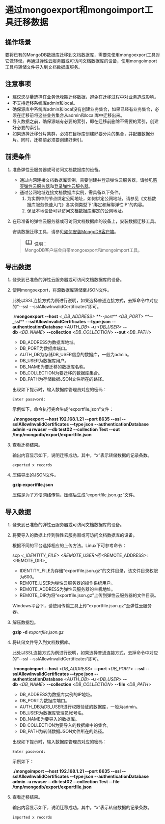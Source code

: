 # 通过mongoexport和mongoimport工具迁移数据<a name="dds_03_0054"></a>

## 操作场景<a name="zh-cn_topic_0085335428_section25341248175518"></a>

要将已有的MongoDB数据库迁移到文档数据库，需要先使用mongoexport工具对它做转储。再通过弹性云服务器或可访问文档数据库的设备，使用mongoimport工具将转储文件导入到文档数据库服务。

## 注意事项<a name="zh-cn_topic_0085335428_section16837122418917"></a>

-   建议您尽量选择在业务低峰期迁移数据，避免在迁移过程中对业务造成影响。
-   不支持迁移系统库admin和local。
-   确保源库中系统库admin和local没有创建业务集合，如果已经有业务集合，必须在迁移前将这些业务集合从admin和local库中迁移出来。
-   导入数据之前，确保源端有必要的索引，即在迁移前删除不需要的索引，创建好必要的索引。
-   如果选择迁移分片集群，必须在目标库创建好要分片的集合，并配置数据分片。同时，迁移前必须要创建好索引。

## 前提条件<a name="zh-cn_topic_0085335428_section8361919133059"></a>

1.  准备弹性云服务器或可访问文档数据库的设备。
    -   通过内网连接文档数据库实例，需要创建并登录弹性云服务器，请参见[购买弹性云服务器](https://support.huaweicloud.com/qs-ecs/zh-cn_topic_0021831611.html)和[登录弹性云服务器](https://support.huaweicloud.com/qs-ecs/zh-cn_topic_0092494193.html)。
    -   通过公网地址连接文档数据库实例，需具备以下条件。
        1.  为实例中的节点绑定公网地址，如何绑定公网地址，请参见《文档数据库服务快速入门》各实例类型下“绑定和解绑弹性IP”的内容。
        2.  保证本地设备可以访问文档数据库绑定的公网地址。

2.  在已准备的弹性云服务器或可访问文档数据库的设备上，安装数据迁移工具。

    安装数据迁移工具，请参见[如何安装MongoDB客户端](http://support.huaweicloud.com/dds_faq/dds_faq_0018.html)。

    >![](public_sys-resources/icon-note.gif) **说明：**   
    >MongoDB客户端会自带mongoexport和mongoimport工具。  


## 导出数据<a name="zh-cn_topic_0085335428_section990018367329"></a>

1.  登录到已准备的弹性云服务器或可访问文档数据库的设备。
2.  使用mongoexport，将源数据库转储至JSON文件。

    此处以SSL连接方式为例进行说明，如果选择普通连接方式，去掉命令中对应的“--ssl --sslAllowInvalidCertificates“即可。

    ./**mongoexport** **--host** _<__DB\_ADDRESS\>_ **_--_port** _<DB\_PORT\>_ **_--_ssl** **--sslAllowInvalidCertificates** **--type json** **--authenticationDatabase** _<AUTH\_DB_\> **-u** _<DB\_USER\>_ **--db** <_DB\_NAME_\> **--collection** <_DB\_COLLECTION_\> **--out** <_DB\_PATH_\>

    -   DB\_ADDRESS为数据库地址。
    -   DB\_PORT为数据库端口。
    -   AUTH\_DB为存储DB\_USER信息的数据库，一般为admin。
    -   DB\_USER为数据库用户。
    -   DB\_NAME为要迁移的数据库名称。
    -   DB\_COLLECTION为要迁移的数据库集合。
    -   DB\_PATH为存储数据JSON文件所在的路径。

    出现如下提示时，输入数据库管理员对应的密码：

    ```
    Enter password:
    ```

    示例如下，命令执行完会生成“exportfile.json“文件：

    **./mongoexport --host 192.168.1.21 --port 8635 --ssl --sslAllowInvalidCertificates  --type json  --authenticationDatabase admin -u rwuser --db test02 --collection Test --out /tmp/mongodb/export/exportfile.json**

3.  查看迁移结果。

    输出内容显示如下，说明迁移成功。其中，“x”表示转储数据的记录条数。

    ```
    exported x records
    ```

4.  压缩导出的JSON文件。

    **gzip exportfile.json**

    压缩是为了方便网络传输，压缩后生成“exportfile.json.gz“文件。


## 导入数据<a name="zh-cn_topic_0085335428_section5895195683218"></a>

1.  登录到已准备的弹性云服务器或可访问文档数据库的设备。
2.  将要导入的数据上传到弹性云服务器或可访问文档数据库的设备。

    根据不同的平台选择相应的上传方法。Linux下可参考命令：

    scp  _<__IDENTITY\_FILE\>_ _<REMOTE\_USER\>_@_<REMOTE\_ADDRESS\>_:_<REMOTE\_DIR\>_

    -   IDENTITY\_FILE为存储“exportfile.json.gz”的文件目录，该文件目录权限为600。
    -   REMOTE\_USER为弹性云服务器的操作系统用户。
    -   REMOTE\_ADDRESS为弹性云服务器的主机地址。
    -   REMOTE\_DIR为将“exportfile.json.gz”上传到弹性云服务器的文件目录。

    Windows平台下，请使用传输工具上传“exportfile.json.gz”至弹性云服务器。

3.  解压数据包。

    **gzip** **-d** _exportfile.json.gz_

4.  将转储文件导入到文档数据库。

    此处以SSL连接方式为例进行说明，如果选择普通连接方式，去掉命令中对应的“--ssl --sslAllowInvalidCertificates“即可。

    ./**mongoimport --host** <_DB\_ADDRESS_\> **--port** <_DB\_PORT_\> **--ssl --sslAllowInvalidCertificates --type json --authenticationDatabase** <_AUTH\_DB_\> **-u** <_DB\_USER_\> **--db** <_DB\_NAME_\> **--collection**  <_DB\_COLLECTION_\> **--file** <_DB\_PATH_\>

    -   DB\_ADDRESS为数据库实例的IP地址。
    -   DB\_PORT为数据库端口。
    -   AUTH\_DB为DB\_USER进行权限验证的数据库，一般为admin。
    -   DB\_USER为数据库管理员帐号名。
    -   DB\_NAME为要导入的数据库。
    -   DB\_COLLECTION为要导入的数据库中的集合。
    -   DB\_PATH为转储数据JSON文件所在的路径。

    出现如下提示时，输入数据库管理员对应的密码：

    ```
    Enter password:
    ```

    示例如下：

    **./mongoimport --host 192.168.1.21 --port 8635 --ssl --sslAllowInvalidCertificates   --type json  --authenticationDatabase admin -u rwuser --db test02 --collection Test --file /tmp/mongodb/export/exportfile.json**

5.  查看迁移结果。

    输出内容显示如下，说明迁移成功。其中，“x“表示转储数据的记录条数。

    ```
    imported x records
    ```


